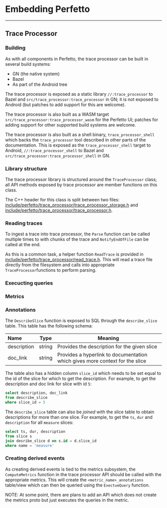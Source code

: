 # Embedding Perfetto

------

## Trace Processor

### Building

As with all components in Perfetto, the trace processor can be built in several build systems:

- GN (the native system)
- Bazel
- As part of the Android tree

The trace processor is exposed as a static library `//:trace_processor` to Bazel and `src/trace_processor:trace_processor` in GN; it is not exposed to Android (but patches to add support for this are welcome).

The trace processor is also built as a WASM target `src/trace_processor:trace_processor_wasm` for the Perfetto UI; patches for adding support for other supported build systems are welcome.

The trace processor is also built as a shell binary, `trace_processor_shell` which backs the `trace_processor` tool described in other parts of the documentation. This is exposed as the `trace_processor_shell` target to Android, `//:trace_processor_shell` to Bazel and `src/trace_processor:trace_processor_shell` in GN.

### Library structure

The trace processor library is structured around the `TraceProcessor` class; all API methods exposed by trace processor are member functions on this class.

The C++ header for this class is split between two files:  [include/perfetto/trace_processor/trace_processor_storage.h](/include/perfetto/trace_processor/trace_processor_storage.h) and [include/perfetto/trace_processor/trace_processor.h](/include/perfetto/trace_processor/trace_processor.h).

### Reading traces

To ingest a trace into trace processor, the `Parse` function can be called multiple times to with chunks of the trace and `NotifyEndOfFile` can be called at the end.

As this is a common task, a helper function `ReadTrace` is provided in [include/perfetto/trace_processor/read_trace.h](/include/perfetto/trace_processor/read_trace.h). This will read a trace file directly from the filesystem and calls into appropriate `TraceProcessor`functions to perform parsing.

### Execucting queries



### Metrics



### Annotations

The `DescribeSlice` function is exposed to SQL through the `describe_slice` table. This table has the following schema:

| Name        | Type   | Meaning                                                      |
| :---------- | ------ | ------------------------------------------------------------ |
| description | string | Provides the description for the given slice                 |
| doc_link    | string | Provides a hyperlink to documentation which gives more context for the slice |

The table also has a hidden column `slice_id` which needs to be set equal to the id of the slice for which to get the description. For example, to get the description and doc link for slice with id `5`:

```sql
select description, doc_link
from describe_slice
where slice_id = 5
```

The `describe_slice` table can also be _joined_ with the slice table to obtain descriptions for more than one slice. For example, to get the `ts`, `dur` and `description` for all `measure` slices:

```sql
select ts, dur, description
from slice s
join desribe_slice d on s.id = d.slice_id
where name = 'measure'
```

### Creating derived events

As creating derived events is tied to the metrics subsystem, the `ComputeMetrics` function in the trace processor API should be called with the appropriate metrics. This will create the `<metric_name>_annotations` table/view which can then be queried using the `ExectueQuery` function.

NOTE: At some point, there are plans to add an API which does not create the metrics proto but just executes the queries in the metric.

